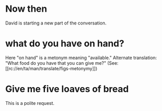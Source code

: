 # Now then

David is starting a new part of the conversation.

# what do you have on hand?

Here "on hand" is a metonym meaning "available." Alternate translation: "What food do you have that you can give me?" (See: [[rc://en/ta/man/translate/figs-metonymy]])

# Give me five loaves of bread

This is a polite request.

